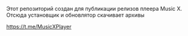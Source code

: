 Этот репозиторий создан для публикации релизов плеера Music X. Отсюда установщик и обновлятор скачивает архивы


https://t.me/MusicXPlayer
